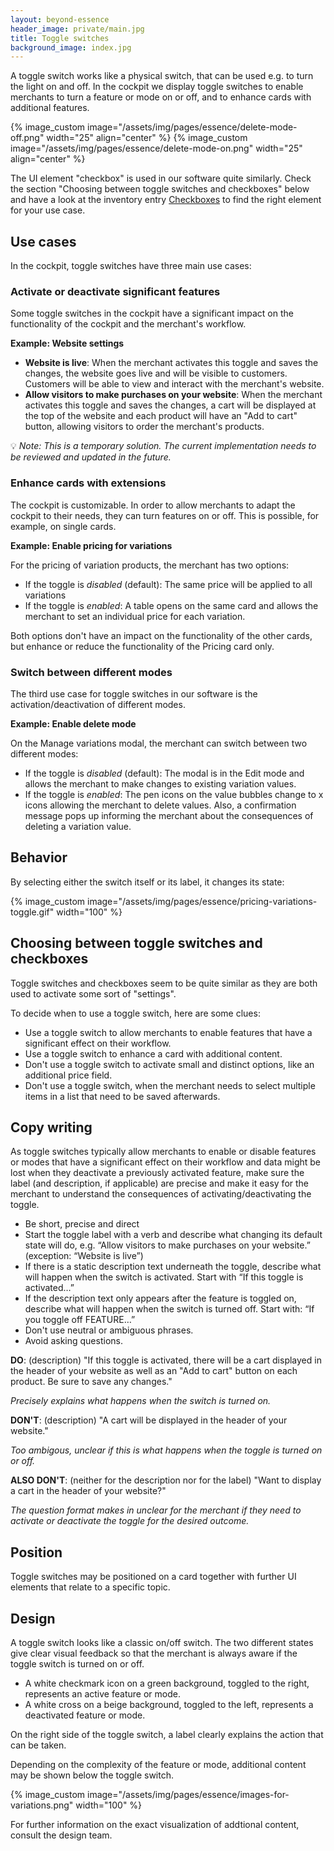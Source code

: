 ```yaml
---
layout: beyond-essence
header_image: private/main.jpg
title: Toggle switches
background_image: index.jpg
---
```

A toggle switch works like a physical switch, that can be used e.g. to turn the light on and off.
In the cockpit we display toggle switches to enable merchants to turn a feature or mode on or off, and to enhance cards with additional features.

{% image_custom image="/assets/img/pages/essence/delete-mode-off.png" width="25" align="center" %}
{% image_custom image="/assets/img/pages/essence/delete-mode-on.png" width="25" align="center" %}

The UI element "checkbox" is used in our software quite similarly.
Check the section "Choosing between toggle switches and checkboxes" below and have a look at the inventory entry [Checkboxes](/beyond-essence/inventory/checkboxes/) to find the right element for your use case.

## Use cases

In the cockpit, toggle switches have three main use cases:

### Activate or deactivate significant features

Some toggle switches in the cockpit have a significant impact on the functionality of the cockpit and the merchant's workflow.

**Example: Website settings**

* **Website is live**: 
When the merchant activates this toggle and saves the changes, the website goes live and will be visible to customers.
Customers will be able to view and interact with the merchant's website.
* **Allow visitors to make purchases on your website**: 
When the merchant activates this toggle and saves the changes, a cart will be displayed at the top of the website and each product will have an "Add to cart" button, allowing visitors to order the merchant's products.

💡 _Note: This is a temporary solution. The current implementation needs to be reviewed and updated in the future._

### Enhance cards with extensions

The cockpit is customizable.
In order to allow merchants to adapt the cockpit to their needs, they can turn features on or off.
This is possible, for example, on single cards.

**Example: Enable pricing for variations**

For the pricing of variation products, the merchant has two options:

* If the toggle is _disabled_ (default): The same price will be applied to all variations 
* If the toggle is _enabled_: A table opens on the same card and allows the merchant to set an individual price for each variation.

Both options don't have an impact on the functionality of the other cards, but enhance or reduce the functionality of the Pricing card only.

### Switch between different modes

The third use case for toggle switches in our software is the activation/deactivation of different modes.

**Example: Enable delete mode**

On the Manage variations modal, the merchant can switch between two different modes:

* If the toggle is _disabled_ (default): The modal is in the Edit mode and allows the merchant to make changes to existing variation values.
* If the toggle is _enabled_: The pen icons on the value bubbles change to x icons allowing the merchant to delete values.
Also, a confirmation message pops up informing the merchant about the consequences of deleting a variation value.

## Behavior

By selecting either the switch itself or its label, it changes its state:

{% image_custom image="/assets/img/pages/essence/pricing-variations-toggle.gif" width="100" %}

## Choosing between toggle switches and checkboxes

Toggle switches and checkboxes seem to be quite similar as they are both used to activate some sort of "settings".

To decide when to use a toggle switch, here are some clues:

* Use a toggle switch to allow merchants to enable features that have a significant effect on their workflow.
* Use a toggle switch to enhance a card with additional content.
* Don't use a toggle switch to activate small and distinct options, like an additional price field.
* Don't use a toggle switch, when the merchant needs to select multiple items in a list that need to be saved afterwards.

## Copy writing

As toggle switches typically allow merchants to enable or disable features or modes that have a significant effect on their workflow and data might be lost when they deactivate a previously activated feature, make sure the label (and description, if applicable) are precise and make it easy for the merchant to understand the consequences of activating/deactivating the toggle.

* Be short, precise and direct
* Start the toggle label with a verb and describe what changing its default state will do, e.g. “Allow visitors to make purchases on your website.” (exception: “Website is live”)
* If there is a static description text underneath the toggle, describe what will happen when the switch is activated.
Start with “If this toggle is activated…”
* If the description text only appears after the feature is toggled on, describe what will happen when the switch is turned off.
Start with: “If you toggle off FEATURE…”
* Don't use neutral or ambiguous phrases.
* Avoid asking questions.

**DO**: (description) "If this toggle is activated, there will be a cart displayed in the header of your website as well as an "Add to cart" button on each product.
Be sure to save any changes."

_Precisely explains what happens when the switch is turned on._

**DON'T**: (description) "A cart will be displayed in the header of your website."

_Too ambigous, unclear if this is what happens when the toggle is turned on or off._

**ALSO DON'T**: (neither for the description nor for the label) "Want to display a cart in the header of your website?"

_The question format makes in unclear for the merchant if they need to activate or deactivate the toggle for the desired outcome._

## Position

Toggle switches may be positioned on a card together with further UI elements that relate to a specific topic.

## Design

A toggle switch looks like a classic on/off switch.
The two different states give clear visual feedback so that the merchant is always aware if the toggle switch is turned on or off.

* A white checkmark icon on a green background, toggled to the right, represents an active feature or mode.
* A white cross on a beige background, toggled to the left, represents a deactivated feature or mode.

On the right side of the toggle switch, a label clearly explains the action that can be taken.

Depending on the complexity of the feature or mode, additional content may be shown below the toggle switch.

{% image_custom image="/assets/img/pages/essence/images-for-variations.png" width="100" %}

For further information on the exact visualization of addtional content, consult the design team.
